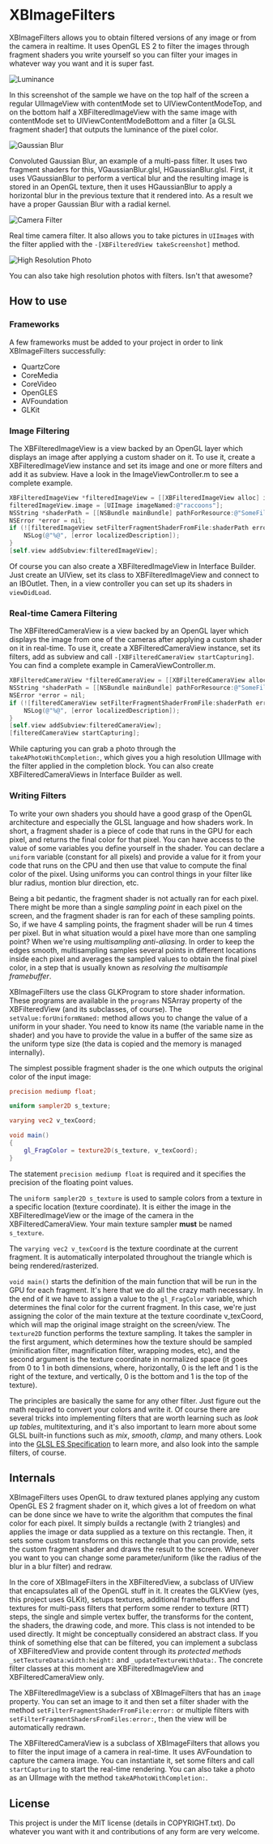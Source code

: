 # XBImageFilters

XBImageFilters allows you to obtain filtered versions of any image or from the camera in realtime. It uses OpenGL ES 2 to filter the images through fragment shaders you write yourself so you can filter your images in whatever way you want and it is super fast.

![Luminance](http://xissburg.com/images/ImageFilterSingle.png)

In this screenshot of the sample we have on the top half of the screen a regular UIImageView with contentMode set to UIViewContentModeTop, and on the bottom half a XBFilteredImageView with the same image with contentMode set to UIViewContentModeBottom and a filter [a GLSL fragment shader] that outputs the luminance of the pixel color.

![Gaussian Blur](http://xissburg.com/images/ImageFilterMultiPass.png)

Convoluted Gaussian Blur, an example of a multi-pass filter. It uses two fragment shaders for this, VGaussianBlur.glsl, HGaussianBlur.glsl. First, it uses VGaussianBlur to perform a vertical blur and the resulting image is stored in an OpenGL texture, then it uses HGaussianBlur to apply a horizontal blur in the previous texture that it rendered into. As a result we have a proper Gaussian Blur with a radial kernel.

![Camera Filter](http://xissburg.com/images/CameraFilter.png)

Real time camera filter. It also allows you to take pictures in `UIImage`s with the filter applied with the `-[XBFilteredView takeScreenshot]` method.

![High Resolution Photo](http://xissburg.com/images/IMG_0328.JPG)

You can also take high resolution photos with filters. Isn't that awesome?

## How to use

### Frameworks

A few frameworks must be added to your project in order to link XBImageFilters successfully:

* QuartzCore
* CoreMedia
* CoreVideo
* OpenGLES
* AVFoundation
* GLKit

### Image Filtering

The XBFilteredImageView is a view backed by an OpenGL layer which displays an image after applying a custom shader on it. To use it, create a XBFilteredImageView instance and set its image and one or more filters and add it as subview. Have a look in the ImageViewController.m to see a complete example.

```objective-c
XBFilteredImageView *filteredImageView = [[XBFilteredImageView alloc] initWithFrame:CGRectMake(0, 0, self.view.bounds.size.width, self.view.bounds.size.height];
filteredImageView.image = [UIImage imageNamed:@"raccoons"];
NSString *shaderPath = [[NSBundle mainBundle] pathForResource:@"SomeFilterFragmentShader" ofType:@"glsl"];
NSError *error = nil;
if (![filteredImageView setFilterFragmentShaderFromFile:shaderPath error:&error]) {
    NSLog(@"%@", [error localizedDescription]);
}
[self.view addSubview:filteredImageView];
```

Of course you can also create a XBFilteredImageView in Interface Builder. Just create an UIView, set its class to XBFilteredImageView and connect to an IBOutlet. Then, in a view controller you can set up its shaders in `viewDidLoad`.

### Real-time Camera Filtering

The XBFilteredCameraView is a view backed by an OpenGL layer which displays the image from one of the cameras after applying a custom shader on it in real-time. To use it, create a XBFilteredCameraView instance, set its filters, add as subview and call `-[XBFilteredCameraView startCapturing]`. You can find a complete example in CameraViewController.m.

```objective-c
XBFilteredCameraView *filteredCameraView = [[XBFilteredCameraView alloc] initWithFrame:CGRectMake(0, 0, self.view.bounds.size.width, self.view.bounds.size.height];
NSString *shaderPath = [[NSBundle mainBundle] pathForResource:@"SomeFilterFragmentShader" ofType:@"glsl"];
NSError *error = nil;
if (![filteredCameraView setFilterFragmentShaderFromFile:shaderPath error:&error]) {
    NSLog(@"%@", [error localizedDescription]);
}
[self.view addSubview:filteredCameraView];
[filteredCameraView startCapturing];
```

While capturing you can grab a photo through the `takeAPhotoWithCompletion:`, which gives you a high resolution UIImage with the filter applied in the completion block. You can also create XBFilteredCameraViews in Interface Builder as well.


### Writing Filters

To write your own shaders you should have a good grasp of the OpenGL architecture and especially the GLSL language and how shaders work. In short, a fragment shader is a piece of code that runs in the GPU for each pixel, and returns the final color for that pixel. You can have access to the value of some variables you define yourself in the shader. You can declare a `uniform` variable (constant for all pixels) and provide a value for it from your code that runs on the CPU and then use that value to compute the final color of the pixel. Using uniforms you can control things in your filter like blur radius, montion blur direction, etc.

Being a bit pedantic, the fragment shader is not actually ran for each pixel. There might be more than a single _sampling point_ in each pixel on the screen, and the fragment shader is ran for each of these sampling points. So, if we have 4 sampling points, the fragment shader will be run 4 times per pixel. But in what situation would a pixel have more than one sampling point? When we're using _multisampling anti-aliasing_. In order to keep the edges smooth, multisampling samples several points in different locations inside each pixel and averages the sampled values to obtain the final pixel color, in a step that is usually known as _resolving the multisample framebuffer_.

XBImageFilters use the class GLKProgram to store shader information. These programs are available in the `programs` NSArray property of the XBFilteredView (and its subclasses, of course). The `setValue:forUniformNamed:` method allows you to change the value of a uniform in your shader. You need to know its name (the variable name in the shader) and you have to provide the value in a buffer of the same size as the uniform type size (the data is copied and the memory is managed internally).

The simplest possible fragment shader is the one which outputs the original color of the input image:

```glsl
precision mediump float;

uniform sampler2D s_texture;

varying vec2 v_texCoord;

void main()
{
    gl_FragColor = texture2D(s_texture, v_texCoord);
}
```

The statement `precision mediump float` is required and it specifies the precision of the floating point values. 

The `uniform sampler2D s_texture` is used to sample colors from a texture in a specific location (texture coordinate). It is either the image in the XBFilteredImageView or the image of the camera in the XBFilteredCameraView. Your main texture sampler __must__ be named `s_texture`.

The `varying vec2 v_texCoord` is the texture coordinate at the current fragment. It is automatically interpolated throughout the triangle which is being rendered/rasterized.

`void main()` starts the definition of the main function that will be run in the GPU for each fragment. It's here that we do all the crazy math necessary. In the end of it we have to assign a value to the `gl_FragColor` variable, which determines the final color for the current fragment. In this case, we're just assigning the color of the main texture at the texture coordinate v_texCoord, which will map the original image straight on the screen/view. The `texture2D` function performs the texture sampling. It takes the sampler in the first argument, which determines how the texture should be sampled (minification filter, magnification filter, wrapping modes, etc), and the second argument is the texture coordinate in normalized space (it goes from 0 to 1 in both dimensions, where, horizontally, 0 is the left and 1 is the right of the texture, and vertically, 0 is the bottom and 1 is the top of the texture).

The principles are basically the same for any other filter. Just figure out the math required to convert your colors and write it. Of course there are several tricks into implementing filters that are worth learning such as _look up tables_, multitexturing, and it's also important to learn more about some GLSL built-in functions such as _mix_, _smooth_, _clamp_, and many others. Look into the [GLSL ES Specification](http://www.khronos.org/registry/gles/specs/2.0/GLSL_ES_Specification_1.0.17.pdf) to learn more, and also look into the sample filters, of course.

## Internals

XBImageFilters uses OpenGL to draw textured planes applying any custom OpenGL ES 2 fragment shader on it, which gives a lot of freedom on what can be done since we have to write the algorithm that computes the final color for each pixel. It simply builds a rectangle (with 2 triangles) and applies the image or data supplied as a texture on this rectangle. Then, it sets some custom transforms on this rectangle that you can provide, sets the custom fragment shader and draws the result to the screen. Whenever you want to you can change some parameter/uniform (like the radius of the blur in a blur filter) and redraw.

In the core of XBImageFilters in the XBFilteredView, a subclass of UIView that encapsulates all of the OpenGL stuff in it. It creates the GLKView (yes, this project uses GLKit), setups textures, additional framebuffers and textures for multi-pass filters that perform some render to texture (RTT) steps, the single and simple vertex buffer, the transforms for the content, the shaders, the drawing code, and more. This class is not intended to be used directly. It might be conceptually considered an abstract class. If you think of something else that can be filtered, you can implement a subclass of XBFilteredView and provide content through its _protected methods_ `_setTextureData:width:height:` and `_updateTextureWithData:`. The concrete filter classes at this moment are XBFilteredImageView and XBFilteredCameraView only.

The XBFilteredImageView is a subclass of XBImageFilters that has an `image` property. You can set an image to it and then set a filter shader with the method `setFilterFragmentShaderFromFile:error:` or multiple filters with `setFilterFragmentShadersFromFiles:error:`, then the view will be automatically redrawn. 

The XBFilteredCameraView is a subclass of XBImageFilters that allows you to filter the input image of a camera in real-time. It uses AVFoundation to capture the camera image. You can instantiate it, set some filters and call `startCapturing` to start the real-time rendering. You can also take a photo as an UIImage with the method `takeAPhotoWithCompletion:`.

## License

This project is under the MIT license (details in COPYRIGHT.txt). Do whatever you want with it and contributions of any form are very welcome.
